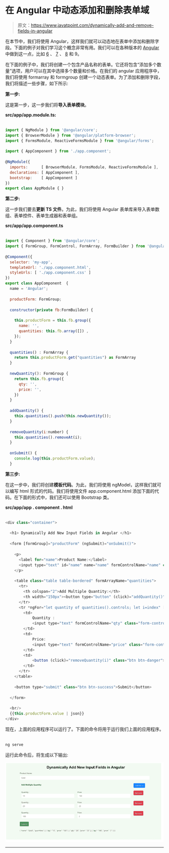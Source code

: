 # 在 Angular 中动态添加和删除表单域

> 原文：<https://www.javatpoint.com/dynamically-add-and-remove-fields-in-angular>

在本节中，我们将使用 Angular，这样我们就可以动态地在表单中添加和删除字段。下面的例子对我们学习这个概念非常有用。我们可以在各种版本的 [Angular](https://www.javatpoint.com/angularjs-tutorial) 中做到这一点，比如 [6](https://www.javatpoint.com/angular-6) 、 [7](https://www.javatpoint.com/angular-7-tutorial) 、 [8](https://www.javatpoint.com/angular-8) 和 9。

在下面的例子中，我们将创建一个包含产品名称的表单。它还将包含“添加多个数量”选项，用户可以在其中选择多个数量和价格。在我们的 angular 应用程序中，我们将使用 formarray 和 formgroup 创建一个动态表单。为了添加和删除字段，我们将描述一些步骤，如下所示:

**第一步:**

这是第一步，这一步我们将**导入表单模块**。

**src/app/app.module.ts:**

```js

import { NgModule } from '@angular/core';
import { BrowserModule } from '@angular/platform-browser';
import { FormsModule, ReactiveFormsModule } from '@angular/forms';

import { AppComponent } from './app.component';

@NgModule({
  imports:      [ BrowserModule, FormsModule, ReactiveFormsModule ],
  declarations: [ AppComponent ],
  bootstrap:    [ AppComponent ]
})
export class AppModule { }

```

**第二步:**

这一步我们要去**更新 TS 文件**。为此，我们将使用 Angular 表单库来导入表单数组、表单控件、表单生成器和表单组。

**src/app/app.component.ts**

```js

import { Component } from '@angular/core';
import { FormGroup, FormControl, FormArray, FormBuilder } from '@angular/forms'

@Component({
  selector: 'my-app',
  templateUrl: './app.component.html',
  styleUrls: [ './app.component.css' ]
})
export class AppComponent  {
  name = 'Angular';

  productForm: FormGroup;

  constructor(private fb:FormBuilder) {

    this.productForm = this.fb.group({
      name: '',
      quantities: this.fb.array([]) ,
    });
  }

  quantities() : FormArray {
    return this.productForm.get("quantities") as FormArray
  }

  newQuantity(): FormGroup {
    return this.fb.group({
      qty: '',
      price: '',
    })
  }

  addQuantity() {
    this.quantities().push(this.newQuantity());
  }

  removeQuantity(i:number) {
    this.quantities().removeAt(i);
  }

  onSubmit() {
    console.log(this.productForm.value);
  }

```

**第三步:**

在这一步中，我们将创建**模板代码**。为此，我们将使用 ngModel，这样我们就可以编写 html 形式的代码。我们将使用文件 app.component.html 添加下面的代码。在下面的形式中，我们还可以使用 Bootstrap 类。

**src/app/app . component . html**

```js

<div class="container">

  <h1> Dynamically Add New Input Fields in Angular </h1>

  <form [formGroup]="productForm" (ngSubmit)="onSubmit()">

    <p>
      <label for="name">Product Name:</label>
      <input type="text" id="name" name="name" formControlName="name" class="form-control">
    </p>

    <table class="table table-bordered" formArrayName="quantities">
      <tr>
        <th colspan="2">Add Multiple Quantity:</th>
        <th width="150px"><button type="button" (click)="addQuantity()" class="btn btn-primary">Add More</button></th>
      </tr>
      <tr *ngFor="let quantity of quantities().controls; let i=index" [formGroupName]="i">
        <td>
            Quantity :
            <input type="text" formControlName="qty" class="form-control">
        </td>
        <td>
            Price:
            <input type="text" formControlName="price" class="form-control">
        </td>
        <td>
            <button (click)="removeQuantity(i)" class="btn btn-danger">Remove</button>
        </td>
      </tr>
    </table>

    <button type="submit" class="btn btn-success">Submit</button>

  </form>

  <br/>
  {{this.productForm.value | json}}
</div>

```

现在，上面的应用程序可以运行了。下面的命令将用于运行我们上面的应用程序。

```js

ng serve

```

运行此命令后，将生成以下输出:

![Dynamically Add and Remove Form Fields in Angular](img/b9f101ed242554314537c48740caa180.png)

* * *
